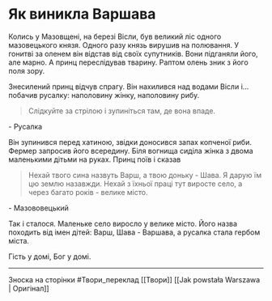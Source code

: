 # Як виникла Варшава

Колись у Мазовщені, на березі Вісли, був великий ліс одного мазовецького князя. Одного разу князь вирушив на полювання. У гонитві за оленем він відстав від своїх супутників. Вони підганяли його, але марно. А принц переслідував тварину. Раптом олень зник з його поля зору.

Знесилений принц відчув спрагу. Він нахилився над водами Вісли і... побачив русалку: наполовину жінку, наполовину рибу.

>Слідкуйте за стрілою і зупиніться там, де вона впаде.

\- Русалка

Він зупинився перед хатиною, звідки доносився запах копченої риби. Фермер запросив його всередину. Біля вогнища сиділа жінка з двома маленькими дітьми на руках. Принц поїв і сказав

>Нехай твого сина назвуть Варш, а твою доньку - Шава. Я дарую їм цю землю назавжди. Нехай з їхньої праці тут виросте село, а через багато років - велике місто.

\- Мазововецький

Так і сталося. Маленьке село виросло у велике місто. Його назва походить від імен дітей: Варш, Шава - Варшава, а русалка стала гербом міста.

Гість у домі, Бог у домі.

------------------------
Зноска на сторінки
#Твори_переклад 
[[Твори]]
[[Jak powstała Warszawa | Оригінал]]